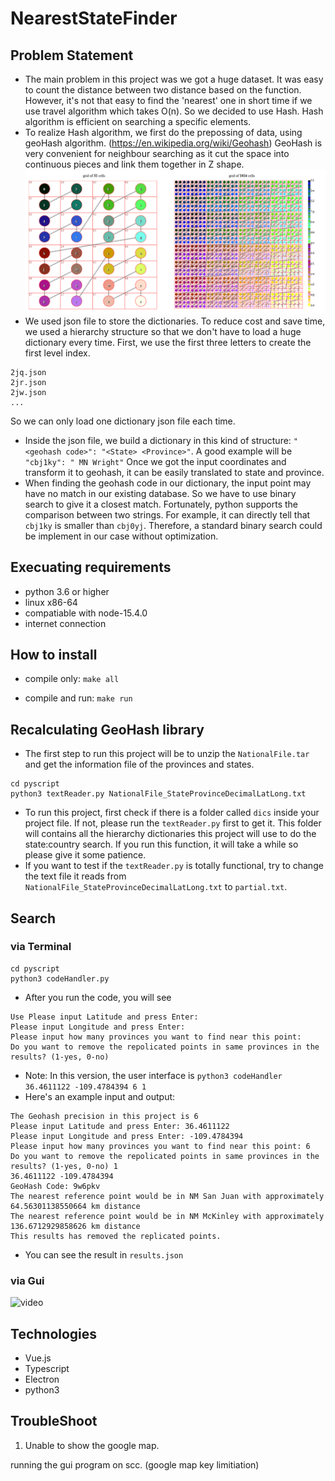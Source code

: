 # NearestStateFinder

## Problem Statement
- The main problem in this project was we got a huge dataset. It was easy to count the distance between two distance based on the function. However, it's not that easy to find the 'nearest' one in short time if we use travel algorithm which takes O(n). So we decided to use Hash. Hash algorithm is efficient on searching a specific elements.
- To realize Hash algorithm, we first do the prepossing of data, using geoHash algorithm. (https://en.wikipedia.org/wiki/Geohash)
  GeoHash is very convenient for neighbour searching as it cut the space into continuous pieces and link them together in Z shape.
![picture](./readme_resources/Geohash-OddEvenDigits.png)
- We used json file to store the dictionaries. To reduce cost and save time, we used a hierarchy structure so that we don't have to load a huge dictionary every time. First, we use the first three letters to create the first level index. 
```
2jq.json
2jr.json
2jw.json
...
```
  So we can only load one dictionary json file each time.
- Inside the json file, we build a dictionary in this kind of structure: ```"<geohash code>": "<State> <Province>"```. A good example will be ```"cbj1ky": " MN Wright"``` Once we got the input coordinates and transform it to geohash, it can be easily translated to state and province.
- When finding the geohash code in our dictionary, the input point may have no match in our existing database. So we have to use binary search to give it a closest match. Fortunately, python supports the comparison between two strings. For example, it can directly tell that ```cbj1ky``` is smaller than ```cbj0yj```. Therefore, a standard binary search could be implement in our case without optimization.

## Execuating requirements
* python 3.6 or higher
* linux x86-64
* compatiable with node-15.4.0
* internet connection
## How to install

* compile only:
```make all```

* compile and run:
```make run```

## Recalculating GeoHash library
- The first step to run this project will be to unzip the ```NationalFile.tar``` and get the information file of the provinces and states. 
``` 
cd pyscript
python3 textReader.py NationalFile_StateProvinceDecimalLatLong.txt
```

- To run this project, first check if there is a folder called  ```dics``` inside your project file. If not, please run the ```textReader.py``` first to get it. This folder will contains all the hierarchy dictionaries this project will use to do the state:country search. If you run this function, it will take a while so please give it some patience.
- If you want to test if the ```textReader.py``` is totally functional, try to change the text file it reads from ```NationalFile_StateProvinceDecimalLatLong.txt``` to ```partial.txt```.


## Search
### via Terminal
```
cd pyscript
python3 codeHandler.py
```
- After you run the code, you will see
```
Use Please input Latitude and press Enter:
Please input Longitude and press Enter:
Please input how many provinces you want to find near this point:
Do you want to remove the repolicated points in same provinces in the results? (1-yes, 0-no)
```

- Note: In this version, the user interface is ```python3 codeHandler 36.4611122 -109.4784394 6 1```
- Here's an example input and output:
```
The Geohash precision in this project is 6
Please input Latitude and press Enter: 36.4611122
Please input Longitude and press Enter: -109.4784394
Please input how many provinces you want to find near this point: 6
Do you want to remove the repolicated points in same provinces in the results? (1-yes, 0-no) 1
36.4611122 -109.4784394
GeoHash Code: 9w6pkv
The nearest reference point would be in NM San Juan with approximately 64.56301138550664 km distance
The nearest reference point would be in NM McKinley with approximately 136.6712929858626 km distance
This results has removed the replicated points.
```
- You can see the result in ```results.json```

### via Gui
![video](./readme_resources/screenshot.gif)

## Technologies
* Vue.js
* Typescript
* Electron
* python3
## TroubleShoot
1. Unable to show the google map.

running the gui program on scc. (google map key limitiation)
